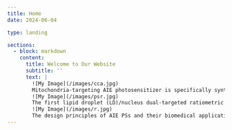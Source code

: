 ```yaml
---
title: Home
date: 2024-06-04

type: landing

sections:
  - block: markdown
    content:
      title: Welcome to Our Website
      subtitle: ''
      text: |
        ![My Image](/images/cca.jpg)
        Mitochondria-targeting AIE photosensitizer is specifically synthesized inside cancer cells, realizing precise photodynamic therapy.
        ![My Image](/images/psr.jpg)
        The first lipid droplet (LD)/nucleus dual-targeted ratiometric fluorescence probe, CQPP, for monitoring polarity change was developed.
        ![My Image](/images/r.jpg)
        The design principles of AIE PSs and their biomedical applications are discussed in detail.
---
```

